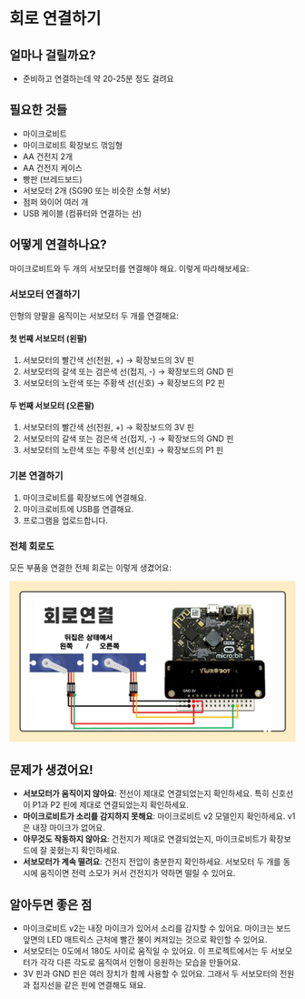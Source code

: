 # 회로 연결하기

## 얼마나 걸릴까요?
- 준비하고 연결하는데 약 20-25분 정도 걸려요

## 필요한 것들
- 마이크로비트 
- 마이크로비트 확장보드 꺾임형
- AA 건전지 2개
- AA 건전지 케이스
- 빵판 (브레드보드)
- 서보모터 2개 (SG90 또는 비슷한 소형 서보)
- 점퍼 와이어 여러 개
- USB 케이블 (컴퓨터와 연결하는 선)

## 어떻게 연결하나요?
마이크로비트와 두 개의 서보모터를 연결해야 해요. 이렇게 따라해보세요:

### 서보모터 연결하기
인형의 양팔을 움직이는 서보모터 두 개를 연결해요:

#### 첫 번째 서보모터 (왼팔)
1. 서보모터의 빨간색 선(전원, +) → 확장보드의 3V 핀
2. 서보모터의 갈색 또는 검은색 선(접지, -) → 확장보드의 GND 핀
3. 서보모터의 노란색 또는 주황색 선(신호) → 확장보드의 P2 핀

#### 두 번째 서보모터 (오른팔)
1. 서보모터의 빨간색 선(전원, +) → 확장보드의 3V 핀
2. 서보모터의 갈색 또는 검은색 선(접지, -) → 확장보드의 GND 핀
3. 서보모터의 노란색 또는 주황색 선(신호) → 확장보드의 P1 핀

### 기본 연결하기
1. 마이크로비트를 확장보드에 연결해요.
2. 마이크로비트에 USB를 연결해요. 
3. 프로그램을 업로드합니다. 

### 전체 회로도
모든 부품을 연결한 전체 회로는 이렇게 생겼어요:

![전체 회로도](/img/schematic_connection.jpg)

## 문제가 생겼어요!
- **서보모터가 움직이지 않아요**: 전선이 제대로 연결되었는지 확인하세요. 특히 신호선이 P1과 P2 핀에 제대로 연결되었는지 확인하세요.
- **마이크로비트가 소리를 감지하지 못해요**: 마이크로비트 v2 모델인지 확인하세요. v1은 내장 마이크가 없어요.
- **아무것도 작동하지 않아요**: 건전지가 제대로 연결되었는지, 마이크로비트가 확장보드에 잘 꽂혔는지 확인하세요.
- **서보모터가 계속 떨려요**: 건전지 전압이 충분한지 확인하세요. 서보모터 두 개를 동시에 움직이면 전력 소모가 커서 건전지가 약하면 떨릴 수 있어요.

## 알아두면 좋은 점
- 마이크로비트 v2는 내장 마이크가 있어서 소리를 감지할 수 있어요. 마이크는 보드 앞면의 LED 매트릭스 근처에 빨간 불이 켜져있는 것으로 확인할 수 있어요.
- 서보모터는 0도에서 180도 사이로 움직일 수 있어요. 이 프로젝트에서는 두 서보모터가 각각 다른 각도로 움직여서 인형이 응원하는 모습을 만들어요.
- 3V 핀과 GND 핀은 여러 장치가 함께 사용할 수 있어요. 그래서 두 서보모터의 전원과 접지선을 같은 핀에 연결해도 돼요.
